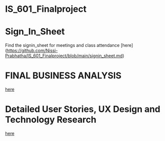 # IS_601_Finalproject

# Sign_In_Sheet
Find the signin_sheet for  meetings and class attendance [here] (https://github.com/Nissi-Prabhatha/IS_601_Finalproject/blob/main/signin_sheet.md)
# FINAL BUSINESS ANALYSIS

[here](https://github.com/gayatriaavula/IS_601_Finalproject/blob/main/FINAL%20BUSINESS%20ANALYSIS.md)

# Detailed User Stories, UX Design and Technology Research
[here](https://github.com/gayatriaavula/IS_601_Finalproject/blob/main/UXdesign_Technology%20Research.md)



